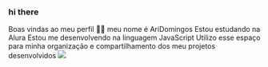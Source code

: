 ### hi there
Boas vindas ao meu perfil 💙💙
meu nome é AriDomingos
Estou estudando na Alura
Estou me desenvolvendo na linguagem JavaScript
Utilizo esse espaço para minha organização e compartilhamento dos meu projetos desenvolvidos
![](https://pa1.aminoapps.com/6397/9a30f4e51ced11dfc0ce187f645a518f870c10e3_00.gif)








